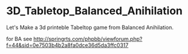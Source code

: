3D_Tabletop_Balanced_Anihilation
================================

Let's Make a 3d printeble Tabeltop game from Balanced Anihilation.

for BA see http://springrts.com/phpbb/viewforum.php?f=44&sid=0e7503b4b2a8fa0dce36d5da3ffc0317

